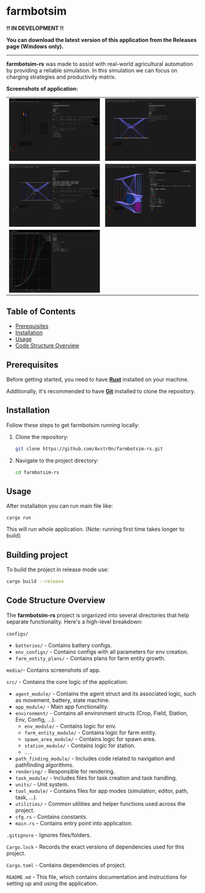 # farmbotsim

**!! IN DEVELOPMENT !!**

**You can download the latest version of this application from the Releases page (Windows only).**

---

**farmbotsim-rs** was made to assist with real-world agricultural automation by providing a reliable simulation. In this simulation we can focus on charging strategies and productivity matrix.

**Screenshots of application:**
<table>
  <tr>
    <td><img src="media/tool_simulation.png" alt="simulation_tool" ></td>
    <td><img src="media/tool_path.png" alt="path_tool" ></td>
  </tr>
  <tr>
    <td><img src="media/tool_task.png" alt="task_tool" ></td>
    <td><img src="media/tool_editor.png" alt="editor_tool"></td>
  </tr>
  <tr>
    <td><img src="media/tool_battery.png" alt="battery_tool"></td>
    <td></td>
  </tr>
</table>

## Table of Contents
- [Prerequisites](#prerequisites)
- [Installation](#installation)
- [Usage](#usage)
- [Code Structure Overview](#code-structure-overview)

## Prerequisites

Before getting started, you need to have **[Rust](https://www.rust-lang.org/tools/install)** installed on your machine.

Additionally, it's recommended to have **[Git](https://git-scm.com/)** installed to clone the repository.

## Installation

Follow these steps to get farmbotsim running locally:

1. Clone the repository:
   ```bash
   git clone https://github.com/Axstr0n/farmbotsim-rs.git
   ```

2. Navigate to the project directory:
    ```bash
    cd farmbotsim-rs
    ```

## Usage
After installation you can run main file like:
```
cargo run
```
This will run whole application. (Note: running first time takes longer to build)

## Building project
To build the project in release mode use:
```bash
cargo build --release
```

## Code Structure Overview

The **farmbotsim-rs** project is organized into several directories that help separate functionality. Here's a high-level breakdown:


`configs/`
- `batteries/` - Contains battery configs.
- `env_configs/` - Contains configs with all parameters for env creation.
- `farm_entity_plans/` - Contains plans for farm entity growth.

`media/`- Contains screenshots of app.

`src/` - Contains the core logic of the application:
- `agent_module/` - Contains the agent struct and its associated logic, such as movement, battery, state machine.
- `app_module/` - Main app functionality.
- `environment/` - Contains all environment structs (Crop, Field, Station, Env, Config, ...).
  - `env_module/` - Contains logic for env.
  - `farm_entity_module/` - Contains logic for farm entity.
  - `spawn_area_module/` - Contains logic for spawn area.
  - `station_module/` - Contains logic for station.
  - `...`
- `path_finding_module/` - Includes code related to navigation and pathfinding algorithms.
- `rendering/` - Responsible for rendering.
- `task_module/` - Includes files for task creation and task handling.
- `units/` - Unit system.
- `tool_module/` - Contains files for app modes (simulation, editor, path, task, ...).
- `utilities/` - Common utilities and helper functions used across the project.
- `cfg.rs` - Contains constants.
- `main.rs` - Contains entry point into application.

`.gitignore` - Ignores files/folders.

`Cargo.lock` - Records the exact versions of dependencies used for this project.

`Cargo.toml` - Contains dependencies of project.

`README.md` - This file, which contains documentation and instructions for setting up and using the application.
